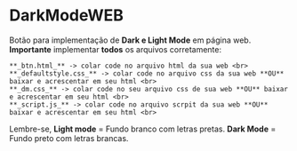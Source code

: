 # DarkModeWEB

Botão para implementação de **Dark e Light Mode** em página web. <br>
  	**Importante** implementar **todos** os arquivos corretamente: <br>
		
    **_btn.html_** -> colar code no arquivo html da sua web <br>
    **_defaultstyle.css_** -> colar code no arquivo css da sua web **OU** baixar e acrescentar em seu html <br>
    **_dm.css_** -> colar code no seu arquivo css de sua web **OU** baixar e acrescentar em seu html <br>
    **_script.js_** -> colar code no arquivo scrpit da sua web **OU** baixar e acrescentar em seu html <br>

Lembre-se, **Light mode** = Fundo branco com letras pretas. **Dark Mode** = Fundo preto com letras brancas.
